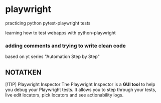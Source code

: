 # playwright
practicing python pytest-playwright tests

learning how to test webapps with python-playwright

### adding comments and trying to write clean code

based on yt series "Automation Step by Step"


## NOTATKEN

[!TIP]
Playwright Inspector
The Playwright Inspector is a **GUI tool** to help you debug your Playwright tests. It allows you to step through your tests, live edit locators, pick locators and see actionability logs.
